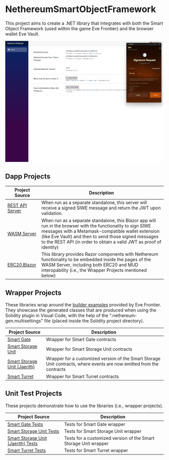 # NethereumSmartObjectFramework
This project aims to create a .NET library that integrates with both the Smart Object Framework (used within the game Eve Frontier) and the browser wallet Eve Vault.

![Authenicating](https://github.com/jaerith/NethereumSmartObjectFramework/blob/main/Screenshots/Eve_Frontier_Ethereum_Dapp_Prototype_Authenticating.png)

## Dapp Projects

Project Source | Description
------------- | ------------
[REST API Server](https://github.com/jaerith/NethereumSmartObjectFramework/tree/main/NethereumSmartObjectFramework/ExampleProjectSiwe.RestApi) | When run as a separate standalone, this server will receive a signed SIWE message and return the JWT upon validation.
[WASM Server](https://github.com/jaerith/NethereumSmartObjectFramework/tree/main/NethereumSmartObjectFramework/ExampleProjectSiwe.Wasm) | When run as a separate standalone, this Blazor app will run in the browser with the functionality to sign SIWE messages with a Metamask-compatible wallet extension (like Eve Vault) and then to send those signed messages to the REST API (in order to obtain a valid JWT as proof of identity)
[ERC20.Blazor](https://github.com/jaerith/NethereumSmartObjectFramework/tree/main/NethereumSmartObjectFramework/Nethereum.Erc20.Blazor) | This library provides Razor components with Nethereum functionality to be embedded inside the pages of the WASM Server, including both ERC20 and MUD interopability (i.e., the Wrapper Projects mentioned below)

## Wrapper Projects

These libraries wrap around the [builder examples](https://github.com/projectawakening/builder-examples) provided by Eve Frontier.  They showcase the generated classes that are produced when using the Solidity plugin in Visual Code, with the help of the ".nethereum-gen.multisettings" file (placed inside the Solidity project directory).

Project Source | Description
------------- | ------------
[Smart Gate](https://github.com/jaerith/NethereumSmartObjectFramework/tree/main/NethereumSmartObjectFramework/SmartGate) | Wrapper for Smart Gate contracts
[Smart Storage Unit](https://github.com/jaerith/NethereumSmartObjectFramework/tree/main/NethereumSmartObjectFramework/SmartStorageUnit) | Wrapper for Smart Storage Unit contracts
[Smart Storage Unit (Jaerith)](https://github.com/jaerith/NethereumSmartObjectFramework/tree/main/NethereumSmartObjectFramework/SmartStorageUnitJaerith) | Wrapper for a customized version of the Smart Storage Unit contracts, where events are now emitted from the contracts
[Smart Turret](https://github.com/jaerith/NethereumSmartObjectFramework/tree/main/NethereumSmartObjectFramework/SmartTurret) | Wrapper for Smart Turret contracts

## Unit Test Projects

These projects demonstrate how to use the libraries (i.e., wrapper projects).

Project Source | Description
------------- | ------------
[Smart Gate Tests](https://github.com/jaerith/NethereumSmartObjectFramework/tree/main/NethereumSmartObjectFramework/SmartGate.UnitTests) | Tests for Smart Gate wrapper
[Smart Storage Unit Tests](https://github.com/jaerith/NethereumSmartObjectFramework/tree/main/NethereumSmartObjectFramework/SmartStorageUnit.UnitTests) | Tests for Smart Storage Unit wrapper
[Smart Storage Unit (Jaerith) Tests](https://github.com/jaerith/NethereumSmartObjectFramework/tree/main/NethereumSmartObjectFramework/SmartStorageUnitJaerith.UnitTests) | Tests for a customized version of the Smart Storage Unit wrapper
[Smart Turret Tests](https://github.com/jaerith/NethereumSmartObjectFramework/tree/main/NethereumSmartObjectFramework/SmartTurret.UnitTests) | Tests for Smart Turret wrapper
